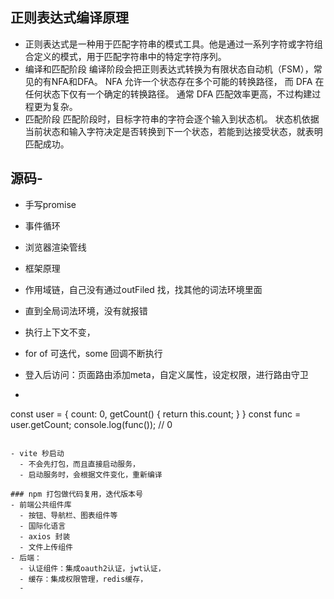## 正则表达式编译原理
- 正则表达式是一种用于匹配字符串的模式工具。他是通过一系列字符或字符组合定义的模式，用于匹配字符串中的特定字符序列。
- 编译和匹配阶段
  编译阶段会把正则表达式转换为有限状态自动机（FSM），常见的有NFA和DFA。
  NFA 允许一个状态存在多个可能的转换路径，
  而 DFA 在任何状态下仅有一个确定的转换路径。
  通常 DFA 匹配效率更高，不过构建过程更为复杂。
- 匹配阶段
  匹配阶段时，目标字符串的字符会逐个输入到状态机。
  状态机依据当前状态和输入字符决定是否转换到下一个状态，若能到达接受状态，就表明匹配成功。

## 源码-
- 手写promise
- 事件循环
- 浏览器渲染管线
- 框架原理

- 作用域链，自己没有通过outFiled 找，找其他的词法环境里面
- 直到全局词法环境，没有就报错
- 执行上下文不变，
- for of 可迭代，some 回调不断执行
- 登入后访问：页面路由添加meta，自定义属性，设定权限，进行路由守卫
- ```js
const user = {
  count: 0,
  getCount() {
    return this.count;
  }
}
const func = user.getCount;
console.log(func()); // 0
```

- vite 秒启动
  - 不会先打包，而且直接启动服务，
  - 启动服务时，会根据文件变化，重新编译

### npm 打包做代码复用，迭代版本号
- 前端公共组件库
  - 按钮、导航栏、图表组件等
  - 国际化语言
  - axios 封装
  - 文件上传组件
- 后端：
  - 认证组件：集成oauth2认证，jwt认证，
  - 缓存：集成权限管理，redis缓存，
  - 
